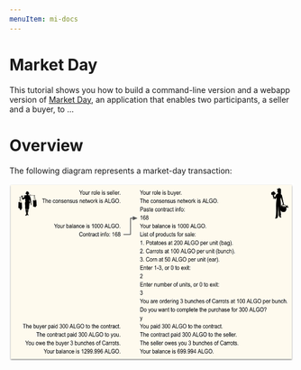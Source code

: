 ```yaml
---
menuItem: mi-docs
---
```


# Market Day

This tutorial shows you how to build a command-line version and a webapp version of [Market Day](https://github.com/hagenhaus/market-day), an application that enables two participants, a seller and a buyer, to ...

# Overview

The following diagram represents a market-day transaction:

<div><img src="seller-buyer.png" class="img-fluid my-4 d-block" width=850 height=314 loading="lazy"></div>
